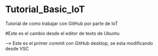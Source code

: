 # Tutorial_Basic_IoT
Tutorial de como trabajar con GitHub por parte de IoT

#Este es el cambio desde el editor de texto de Ubuntu 


--> Este es el primer commit con GitHub desktop, se esta modificando desde VSC 